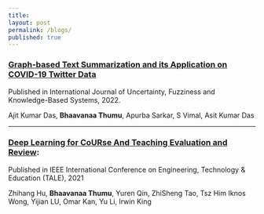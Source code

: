 ```yaml
---
title:
layout: post
permalink: /blogs/
published: true
---
```


### [Graph-based Text Summarization and its Application on COVID-19 Twitter Data](https://www.worldscientific.com/doi/epdf/10.1142/S0218488522400190)

Published in International Journal of Uncertainty, Fuzziness and Knowledge-Based Systems, 2022.

Ajit Kumar Das, **Bhaavanaa Thumu**, Apurba Sarkar, S Vimal, Asit Kumar Das

<!-- [IIT - KGP](https://www.worldscientific.com/doi/epdf/10.1142/S0218488522400190) -->
---

### [Deep Learning for CoURse And Teaching Evaluation and Review](https://ieeexplore.ieee.org/document/9678633):

Published in IEEE International Conference on Engineering, Technology & Education (TALE), 2021                                                                                      

Zhihang Hu, **Bhaavanaa Thumu**, Yuren Qin, ZhiSheng Tao, Tsz Him Iknos Wong, Yijian LU,
Omar Kan, Yu Li, Irwin King